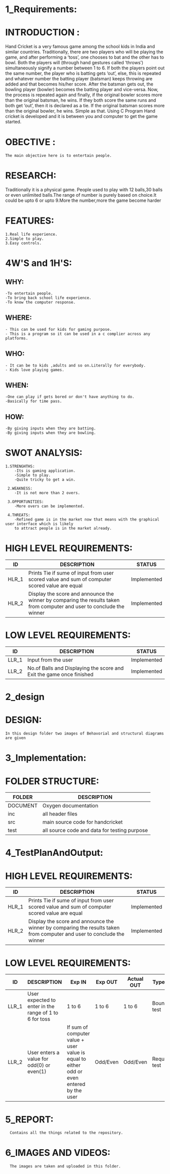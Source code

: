 
# 1_Requirements:

# INTRODUCTION :

   Hand Cricket is a very famous game among the school kids in India and similar countries. Traditionally, there are two players who will be playing the game, and after performing a ‘toss’, one chooses to bat and the other has to bowl. Both the players will (through hand gestures called ‘throws’) simultaneously signify a number between 1 to 6. If both the players point out the same number, the player who is batting gets ‘out’, else, this is repeated and whatever number the batting player (batsman) keeps throwing are added and that becomes his/her score.
     After the batsman gets out, the bowling player (bowler) becomes the batting player and vice-versa. Now, the process is repeated again and finally, if the original bowler scores more than the original batsman, he wins. If they both score the same runs and both get ‘out’, then it is declared as a tie. If the original batsman scores more than the original bowler, he wins. Simple as that.
     Using C Program Hand cricket is developed and it is between you and computer to get the game started.

# OBECTIVE :

    The main objective here is to entertain people.
    
# RESEARCH:
       
   Traditionally it is a physical game. People used to play with 12 balls,30 balls or even unlimited balls.The range of number is purely based on choice.It could be upto 6 or upto 9.More the number,more the game become harder

# FEATURES:

    1.Real life experience.
    2.Simple to play.
    3.Easy controls.

# 4W'S and 1H'S:

## WHY:
    
    -To entertain people.
    -To bring back school life experience.
    -To know the computer response.
   
## WHERE:
   
    - This can be used for kids for gaming purpose.
    - This is a program so it can be used in a c complier across any platforms.

## WHO:  
   
    - It can be to kids ,adults and so on.Literally for everybody.
    - Kids love playing games.

## WHEN:
   
    -One can play if gets bored or don't have anything to do.
    -Basically for time pass.

## HOW:
   
    -By giving inputs when they are batting.
    -By giving inputs when they are bowling.
   
# SWOT ANALYSIS:

    1.STRENGHTHS:
        -Its is gaming application.
        -Simple to play.
        -Quite tricky to get a win.
  
     2.WEAKNESS:
        -It is not more than 2 overs.
  
     3.OPPORTUNITIES:  
        -More overs can be implemented.
  
     4.THREATS:
        -Refined game is in the market now that means with the graphical user interface which is likely
        to attract people is in the market already.
        
 # HIGH LEVEL REQUIREMENTS:
| ID    	| DESCRIPTION                                                                                                            	| STATUS      	|
|-------	|------------------------------------------------------------------------------------------------------------------------	|-------------	|
| HLR_1 	| Prints Tie if  sume of input from user scored value and sum of computer scored value are equal                               | Implemented 	|
| HLR_2 	| Display the score and announce the winner by comparing the results taken from computer and user to conclude the winner 	| Implemented 	|
            
            
            
 # LOW LEVEL REQUIREMENTS:
   
   
   | ID    	| DESCRIPTION                                                          	| STATUS      	|
|-------	|----------------------------------------------------------------------	|-------------	|
| LLR_1 	| Input from the user                                                  	| Implemented 	|
| LLR_2 	| No.of Balls and Displaying the score and Exit the game once finished 	| Implemented 	|
  
  
# 2_design  

# DESIGN:
    
    
    In this design folder two images of Behavorial and structural diagrams are given
  
  
# 3_Implementation: 

# FOLDER STRUCTURE:



| FOLDER   	| DESCRIPTION                                   	|
|----------	|-----------------------------------------------	|
| DOCUMENT 	| Oxygen documentation                          	|
| inc      	| all header files                              	|
| src      	| main source code for handcricket              	|
| test     	| all source code and data for testing purpose 	|
 
  
  
 # 4_TestPlanAndOutput: 




# HIGH LEVEL REQUIREMENTS:
| ID    	| DESCRIPTION                                                                                                            	| STATUS      	|
|-------	|------------------------------------------------------------------------------------------------------------------------	|-------------	|
| HLR_1 	| Prints Tie if  sume of input from user scored value and sum of computer scored value are equal                               | Implemented 	|
| HLR_2 	| Display the score and announce the winner by comparing the results taken from computer and user to conclude the winner 	| Implemented 	|
            

 # LOW LEVEL REQUIREMENTS:
  
   
| ID    	| DESCRIPTION                                             	| Exp IN                                                                                    	| Exp OUT  	| Actual OUT 	| Type of test     	|
|-------	|---------------------------------------------------------	|-------------------------------------------------------------------------------------------	|----------	|------------	|------------------	|
| LLR_1 	| User expected to enter in the range  of 1 to 6 for toss 	| 1 to 6                                                                                    	| 1 to 6   	| 1 to 6   	| Boundary test    	|
| LLR_2 	| User enters a value for odd(0) or  even(1)              	| If sum of computer value + user value is equal to  either odd or even entered by the user 	| Odd/Even 	| Odd/Even   	| Requirement test 	|

# 5_REPORT:
      Contains all the things related to the repository.

# 6_IMAGES AND VIDEOS:
      The images are taken and uploaded in this folder.
